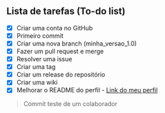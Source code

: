 ## Lista de tarefas (To-do list)

- [x] Criar uma conta no GitHub
- [x] Primeiro commit
- [x] Criar uma nova branch (minha_versao_1.0)
- [x] Fazer um pull request e merge
- [x] Resolver uma issue
- [x] Criar uma tag
- [x] Criar um release do repositório
- [x] Criar uma wiki
- [x] Melhorar o README do perfil - [Link do meu perfil](https://github.com/mathsant-js)

> Commit teste de um colaborador
